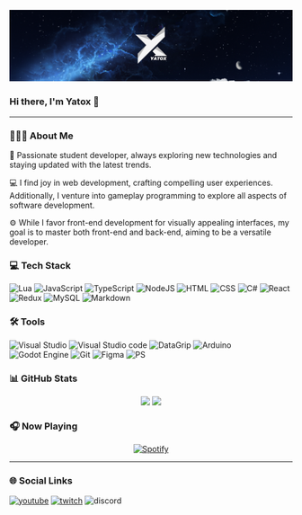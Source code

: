 ![Banner](/assets/yatox_banner_resize.png)

### Hi there, I'm Yatox 👋
---

### 👨🏻‍💻 About Me
🚀 Passionate student developer, always exploring new technologies and staying updated with the latest trends.

💻 I find joy in web development, crafting compelling user experiences. Additionally, I venture into gameplay programming to explore all aspects of software development.

⚙️ While I favor front-end development for visually appealing interfaces, my goal is to master both front-end and back-end, aiming to be a versatile developer.


### 💻 Tech Stack
![Lua](https://img.shields.io/badge/Lua-050F2C?style=for-the-badge&logo=lua)
![JavaScript](https://img.shields.io/badge/JavaScript-050F2C?style=for-the-badge&logo=javascript)
![TypeScript](https://img.shields.io/badge/TypeScript-050F2C?style=for-the-badge&logo=typescript)
![NodeJS](https://img.shields.io/badge/Node.js-050F2C?style=for-the-badge&logo=node.js)
![HTML](https://img.shields.io/badge/HTML5-050F2C?style=for-the-badge&logo=html5)
![CSS](https://img.shields.io/badge/CSS3-050F2C?style=for-the-badge&logo=css3&logoColor=214CE5)
![C#](https://img.shields.io/badge/C%23-050F2C?style=for-the-badge&logo=csharp&logoColor=9B5096)
![React](https://img.shields.io/badge/React-050F2C?style=for-the-badge&logo=react)
![Redux](https://img.shields.io/badge/Redux-050F2C?style=for-the-badge&logo=redux&logoColor=764ABC)
![MySQL](https://img.shields.io/badge/MySQL-050F2C?style=for-the-badge&logo=mysql)
![Markdown](https://img.shields.io/badge/Markdown-050F2C?style=for-the-badge&logo=markdown&logoColor=black)

### 🛠️ Tools 
![Visual Studio](https://img.shields.io/badge/Visual_Studio-050F2C?style=for-the-badge&logo=visual%20studio&logoColor=AB7DE0)
![Visual Studio code](https://img.shields.io/badge/Visual_Studio_Code-050F2C?style=for-the-badge&logo=visual%20studio%20code&logoColor=36AAF3)
![DataGrip](https://img.shields.io/badge/DataGrip-050F2C?style=for-the-badge&logo=datagrip&logoColor=black)
![Arduino](https://img.shields.io/badge/Arduino-050F2C?style=for-the-badge&logo=Arduino&logoColor=008990)
![Godot Engine](https://img.shields.io/badge/Godot_Engine-050F2C?style=for-the-badge&logo=godot%20engine&logoColor=458DC0)
![Git](https://img.shields.io/badge/GIT-050F2C?style=for-the-badge&logo=git)
![Figma](https://img.shields.io/badge/Figma-050F2C?style=for-the-badge&logo=figma)
![PS](https://img.shields.io/badge/Adobe%20Photoshop-050F2C?style=for-the-badge&logo=Adobe%20Photoshop)

### 📊 GitHub Stats
<div align="center">
  <img height="160em" src="https://github-readme-stats.vercel.app/api?username=Yatox18&show_icons=true&theme=algolia&count_private=true&include_all_commits=true" />
  <img height="160em" src="https://github-readme-stats.vercel.app/api/top-langs/?username=Yatox18&layout=compact&theme=algolia&langs_count=10" />
</div>


### 🎧 Now Playing
<div align="center">
  <a href="https://open.spotify.com/user/31nwumcxrzerbcv2p3q47w64zzpu?si=431057627dba412d">
    <img height="160em" src="https://novatorem-yatoxs-projects.vercel.app/api/spotify/?background_color=050F2C&border_color=ffffff" alt="Spotify">
  </a>
</div>

---

### 🌐 Social Links
[![youtube](https://img.shields.io/badge/YouTube-050F2C?style=for-the-badge&logo=youtube&logoColor=FF0200)](https://www.youtube.com/channel/UC1BudIiEP6A6qz-M3xxrggw)
[![twitch](https://img.shields.io/badge/Twitch-050F2C?style=for-the-badge&logo=twitch)](https://www.twitch.tv/yatox18)
![discord](https://img.shields.io/badge/Discord_:_yatox18-050F2C?style=for-the-badge&logo=discord)

